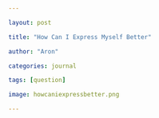 ```yaml
---

layout: post

title: "How Can I Express Myself Better"

author: "Aron"

categories: journal

tags: [question]

image: howcaniexpressbetter.png

---
```

